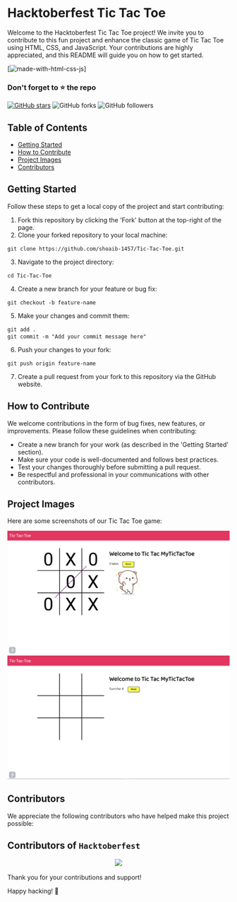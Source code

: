 # Hacktoberfest Tic Tac Toe

Welcome to the Hacktoberfest Tic Tac Toe project! We invite you to contribute to this fun project and enhance the classic game of Tic Tac Toe using HTML, CSS, and JavaScript. Your contributions are highly appreciated, and this README will guide you on how to get started.

[![made-with-html-css-js](https://img.shields.io/badge/Made%20with-Html-1f425f.svg)] 

### Don't forget to :star: the repo

[![GitHub stars](https://img.shields.io/github/stars/shoaib-1457/Tic-Tac-Toe.svg?style=social&label=Star)](https://github.com//shoaib-1457/Tic-Tac-Toe) ![GitHub forks](https://img.shields.io/github/forks/shoaib-1457/Tic-Tac-Toe.svg?style=social&label=Forks) ![GitHub followers](https://img.shields.io/github/followers/neutx.svg?style=social&label=Follow)


## Table of Contents
- [Getting Started](#getting-started)
- [How to Contribute](#how-to-contribute)
- [Project Images](#project-images)
- [Contributors](#contributors)

## Getting Started

Follow these steps to get a local copy of the project and start contributing:

1. Fork this repository by clicking the 'Fork' button at the top-right of the page.
2. Clone your forked repository to your local machine:

```
git clone https://github.com/shoaib-1457/Tic-Tac-Toe.git
```

3. Navigate to the project directory:

```
cd Tic-Tac-Toe
```

4. Create a new branch for your feature or bug fix:

```
git checkout -b feature-name
```

5. Make your changes and commit them:

```
git add .
git commit -m "Add your commit message here"
```

6. Push your changes to your fork:

```
git push origin feature-name
```


7. Create a pull request from your fork to this repository via the GitHub website.

## How to Contribute

We welcome contributions in the form of bug fixes, new features, or improvements. Please follow these guidelines when contributing:

- Create a new branch for your work (as described in the 'Getting Started' section).
- Make sure your code is well-documented and follows best practices.
- Test your changes thoroughly before submitting a pull request.
- Be respectful and professional in your communications with other contributors.

## Project Images

Here are some screenshots of our Tic Tac Toe game:

![Tic Tac Toe Screenshot 1](/assets/media/pic1.jpg)
![Tic Tac Toe Screenshot 2](/assets/media/pic2.jpg)

## Contributors

We appreciate the following contributors who have helped make this project possible:

## Contributors of `Hacktoberfest`

<div align="center">

<a href="https://github.com/shoaib-1457/Tic-Tac-Toe/graphs/contributors">
  <img src="https://contrib.rocks/image?repo=shoaib-1457/Tic-Tac-Toe" />
</a>
  
  </div>

Thank you for your contributions and support!

Happy hacking! 🚀
